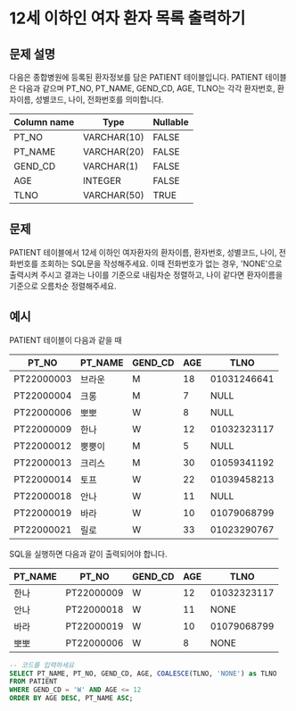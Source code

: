 # 12세 이하인 여자 환자 목록 출력하기

## 문제 설명

다음은 종합병원에 등록된 환자정보를 담은 PATIENT 테이블입니다. PATIENT 테이블은 다음과 같으며 PT_NO, PT_NAME, GEND_CD, AGE, TLNO는 각각 환자번호, 환자이름, 성별코드, 나이, 전화번호를 의미합니다.

| Column name | Type        | Nullable |
| ----------- | -----------| -------- |
| PT_NO       | VARCHAR(10)| FALSE    |
| PT_NAME     | VARCHAR(20)| FALSE    |
| GEND_CD     | VARCHAR(1) | FALSE    |
| AGE         | INTEGER    | FALSE    |
| TLNO        | VARCHAR(50)| TRUE     |

## 문제

PATIENT 테이블에서 12세 이하인 여자환자의 환자이름, 환자번호, 성별코드, 나이, 전화번호를 조회하는 SQL문을 작성해주세요. 이때 전화번호가 없는 경우, 'NONE'으로 출력시켜 주시고 결과는 나이를 기준으로 내림차순 정렬하고, 나이 같다면 환자이름을 기준으로 오름차순 정렬해주세요.

## 예시

PATIENT 테이블이 다음과 같을 때

| PT_NO       | PT_NAME   | GEND_CD | AGE | TLNO         |
| -----------| --------- | --------| --- | ------------|
| PT22000003 | 브라운    | M       | 18  | 01031246641 |
| PT22000004 | 크롱      | M       | 7   | NULL        |
| PT22000006 | 뽀뽀      | W       | 8   | NULL        |
| PT22000009 | 한나      | W       | 12  | 01032323117 |
| PT22000012 | 뿡뿡이    | M       | 5   | NULL        |
| PT22000013 | 크리스    | M       | 30  | 01059341192 |
| PT22000014 | 토프      | W       | 22  | 01039458213 |
| PT22000018 | 안나      | W       | 11  | NULL        |
| PT22000019 | 바라      | W       | 10  | 01079068799 |
| PT22000021 | 릴로      | W       | 33  | 01023290767 |

SQL을 실행하면 다음과 같이 출력되어야 합니다.

| PT_NAME | PT_NO      | GEND_CD | AGE | TLNO         |
| ------- | ---------- | ------- | ----| ------------|
| 한나    | PT22000009 | W       | 12  | 01032323117 |
| 안나    | PT22000018 | W       | 11  | NONE        |
| 바라    | PT22000019 | W       | 10  | 01079068799 |
| 뽀뽀    | PT22000006 | W       | 8   | NONE        |


```SQL
-- 코드를 입력하세요
SELECT PT_NAME, PT_NO, GEND_CD, AGE, COALESCE(TLNO, 'NONE') as TLNO
FROM PATIENT
WHERE GEND_CD = 'W' AND AGE <= 12
ORDER BY AGE DESC, PT_NAME ASC;
```